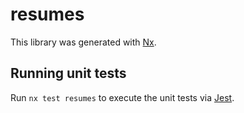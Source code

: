 # resumes

This library was generated with [Nx](https://nx.dev).

## Running unit tests

Run `nx test resumes` to execute the unit tests via [Jest](https://jestjs.io).
